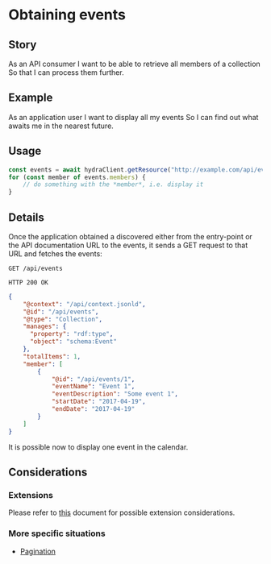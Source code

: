 # Obtaining events

## Story

As an API consumer
I want to be able to retrieve all members of a collection
So that I can process them further.


## Example

As an application user
I want to display all my events
So I can find out what awaits me in the nearest future.


## Usage

```typescript
const events = await hydraClient.getResource("http://example.com/api/events");
for (const member of events.members) {
    // do something with the *member*, i.e. display it
}
```


## Details

Once the application obtained a discovered either from the entry-point or the API documentation URL to the
events, it sends a GET request to that URL and fetches the events:

```http
GET /api/events
```

```http
HTTP 200 OK
```

```json
{
    "@context": "/api/context.jsonld",
    "@id": "/api/events",
    "@type": "Collection",
    "manages": {
      "property": "rdf:type",
      "object": "schema:Event"
    },
    "totalItems": 1,
    "member": [
        {
            "@id": "/api/events/1",
            "eventName": "Event 1",
            "eventDescription": "Some event 1",
            "startDate": "2017-04-19",
            "endDate": "2017-04-19"
        }
    ]
}
```

It is possible now to display one event in the calendar.


## Considerations

### Extensions

Please refer to [this](./3.1.extensions-considerations.md) document for possible extension considerations.

### More specific situations
- [Pagination](./3.2.pagination.md)
